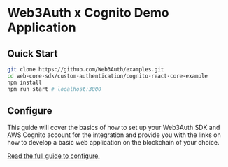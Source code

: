 # Web3Auth x Cognito Demo Application

## Quick Start

```bash
git clone https://github.com/Web3Auth/examples.git
cd web-core-sdk/custom-authentication/cognito-react-core-example
npm install
npm run start # localhost:3000
```

## Configure

This guide will cover the basics of how to set up your Web3Auth SDK and AWS
Cognito account for the integration and provide you with the links on how to
develop a basic web application on the blockchain of your choice.

[Read the full guide to configure.](https://web3auth.io/docs/guides/cognito)
